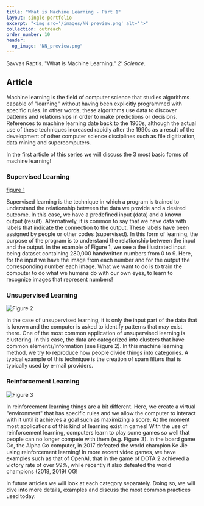 ```yaml
---
title: "What is Machine Learning - Part 1"
layout: single-portfolio
excerpt: "<img src='/images/NN_preview.png' alt=''>"
collection: outreach
order_number: 10
header:
  og_image: "NN_preview.png"
---
```


Savvas Raptis. "What is Machine Learning." *2' Science*.
## Article

Machine learning is the field of computer science that studies algorithms capable of "learning" without having been explicitly programmed with specific rules. In other words, these algorithms use data to discover patterns and relationships in order to make predictions or decisions. References to machine learning date back to the 1960s, although the actual use of these techniques increased rapidly after the 1990s as a result of the development of other computer science disciplines such as file digitization, data mining and supercomputers.

In the first article of this series we will discuss the 3 most basic forms of machine learning!

### Supervised Learning
[figure 1](/outreach/what-is-ML-1_fig_1.gif)

Supervised learning is the technique in which a program is trained to understand the relationship between the data we provide and a desired outcome. In this case, we have a predefined input (data) and a known output (result). Alternatively, it is common to say that we have data with labels that indicate the connection to the output. These labels have been assigned by people or other codes (supervised). In this form of learning, the purpose of the program is to understand the relationship between the input and the output. In the example of Figure 1, we see a the illustrated input being dataset containing 280,000 handwritten numbers from 0 to 9. Here, for the input we have the image from each number and for the output the corresponding number each image. What we want to do is to train the computer to do what we humans do with our own eyes, to learn to recognize images that represent numbers!

### Unsupervised Learning

![Figure 2](/outreach/what-is-ML-1_fig_2.gif)

In the case of unsupervised learning, it is only the input part of the data that is known and the computer is asked to identify patterns that may exist there. One of the most common application of unsupervised learning is clustering. In this case, the data are categorized into clusters that have common elements/information (see Figure 2). In this machine learning method, we try to reproduce how people divide things into categories. A typical example of this technique is the creation of spam filters that is typically used by e-mail providers.

### Reinforcement Learning

![Figure 3](/outreach/what-is-ML-1_fig_3.gif)

In reinforcement learning things are a bit different. Here, we create a virtual "environment" that has specific rules and we allow the computer to interact with it until it achieves a goal such as maximizing a score. At the moment most applications of this kind of learning exist in games! With the use of reinforcement learning, computers learn to play some games so well that people can no longer compete with them (e.g. Figure 3). In the board game Go, the Alpha Go computer, in 2017 defeated the world champion Ke Jie using reinforcement learning! In more recent video games, we have examples such as that of OpenAI, that in the game of DOTA 2 achieved a victory rate of over 99%, while recently it also defeated the world champions (2018, 2019) OG!

In future articles we will look at each category separately. Doing so, we will dive into more details, examples and discuss the most common practices used today.
